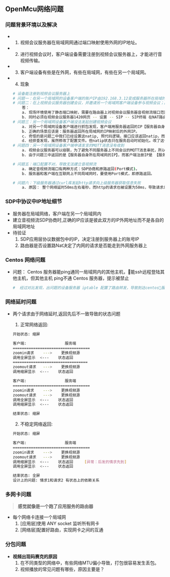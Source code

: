 ## **OpenMcu网络问题**

### **问题背景环境以及解决**
- 1. 视频会议服务器在局域网网通过端口映射使用外网的IP地址。
- 2. 进行视频会议时，客户端设备需要注册到视频会议服务器上，才能进行音视频传输。
- 3. 客户端设备有些是在外网，有些在局域网，有些在另一个局域网。
- 4. 现象
    ```sh
    # 设备能注册到视频会议服务器上
    # 问题一：在另一个局域网的设备客户端的账户IP由192.168.3.12变成服务器所在局域的路由器IP192.168.1.1
    # 问题二：在上视频会议服务器创建会议，并邀请另一个局域网客户端设备参与视频会议；因没法创建音视频流导致，客户端被服务器检测机制关闭
        答：
        a. 现场环境使用了静态端口映射，需要在路由器上对视频会议服务器音视频流端口范围进行映射。
        b. 同时必须在视频会议服务器1420网页 -- 设置 -- SIP -- SIP终端 在NAT路由IP填写视频会议服务器经路由器映射的外网IP地址。
    # 问题三：另一个局域网设备客户端没法发起创建视频会议
        a. 对另一个局域网设备客户端进行抓包发现，客户端用服务器返回的IP【服务器自身所在局域网的IP】发起会议，导致失败。
        b. 正确的场景应该是：服务器返回所在局域网的IP映射后的外网IP。
        c. 奇怪的是问题二中我们已经设置这natip, 照代码逻辑，接口应该返回natip，而不是自身所在局域网的IP。【通过抓包，查看SDP可知】
        d. 经排查发现，虽然修改了配置文件。但natip状态只在服务启动时初始化。改了这个配置必须重启，并不会像其他设置一样实时生效。【排查问题/设计思路】
    # 问题四：另一个局域网设备客户端申请发言的MQTT消息没有收到
        a. 视频会议服务器可以级联，为了避免不同服务器上不同会议的MQTT消息串扰，所以客户端做了过滤。
        b. 由于问题三中返回的是【服务器自身所在局域网的IP】，而客户端注册IP是 【服务器所在局域网的IP映射后的外网IP】，两者不一致，导致发送过来的MQTT消息被滤掉

    # 问题五：端口配置不对，导致无法建立音视频流
        a. 确定音视频流端口有两种方式：SDP协商和原路返回(Port模式)。
        b. 服务器和客户端在互联网上不同局域网时，要使用Port模式，即原路返回。

	# 问题六：下级服务器通过curl库发起http请求向上级服务器获取信息失败
		a. 原因： 整个网络延时50ms左右毫秒，而http的请求也被设置为50ms，导致请求总是超时
    ```

### **SDP中协议中IP地址细节**
- 服务器在局域网络，客户端在另一个局域网内
- 建立音视频流SDP协商时,正确的IP应该是彼此双方的IP外网地址而不是各自的局域网地址
- 待验证
	1. SDP应用层协议数据包中的IP，决定注册到服务器上的账号IP
	2. 路由器是否设置路Nat决定了内网的请求是否能走到外网服务器上
	

### **Centos 网络问题**
- 问题： Centos 服务器能ping通同一局域网内的其他主机，能ssh远程登陆其他主机，但其他主机 ping不通 Centos 服务器，提示被禁止
    ```sh
    #  经过对比发现，出问题的设备服务器 iptable 配置了路由转发，导致到达centos服务器的包都被本机的iptable拒收了
    ```

### **网络延时问题**
- 两个请求由于网络延时,返回先后不一致导致的状态问题
	1. 正常网络返回:
	```sh
	开始状态: 缩屏

	客户端:                 服务端
	==================================
	zoomin请求    --->    更换视频源
    调用全屏显示  <---    状态返回
	=================================
	zoomout请求   --->    更换视频源
    调用缩屏显示  <---    状态返回

	客户端:                 服务端
	==================================
	zoomin请求    --->    更换视频源
	zoomout请求   --->    更换视频源
    调用全屏显示  <---    状态返回
    调用缩屏显示  <---    状态返回

	结束状态: 缩屏
	```

	2. 不稳定网络返回:
	```sh
	开始状态: 缩屏

	客户端:                 服务端
	==================================
	zoomin请求    --->    更换视频源
	zoomout请求   --->    更换视频源
    调用缩屏显示  <---    状态返回     [异常：后发的情求先到]
    调用全屏显示  <---    状态返回

	结束状态: 全屏
	设计上的问题: 情求1和请求2 有状态上的依赖关系
	```

### **多网卡问题**
> **感觉就像是一个跑了应用服务的路由器**
- 每个网络卡连接一个局域网
	1. [应用层]使用 ANY socket 监听所有网卡
	2. [网络层]配置好路由，实现网卡之间的互通

### **分包问题**
- **视频出现码赛克的原因**
	1. 在不同类型的网络中，有些网络MTU偏小导致，打包很容易发生丢包。
	2. 视频播放的常见问题有哪些，原因主要是？




